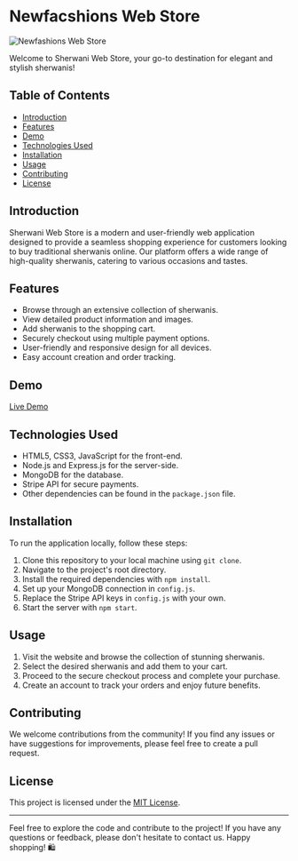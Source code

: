 # Newfacshions Web Store

![Newfashions Web Store]()

Welcome to Sherwani Web Store, your go-to destination for elegant and stylish sherwanis! 

## Table of Contents
- [Introduction](#introduction)
- [Features](#features)
- [Demo](#demo)
- [Technologies Used](#technologies-used)
- [Installation](#installation)
- [Usage](#usage)
- [Contributing](#contributing)
- [License](#license)

## Introduction
Sherwani Web Store is a modern and user-friendly web application designed to provide a seamless shopping experience for customers looking to buy traditional sherwanis online. Our platform offers a wide range of high-quality sherwanis, catering to various occasions and tastes.

## Features
- Browse through an extensive collection of sherwanis.
- View detailed product information and images.
- Add sherwanis to the shopping cart.
- Securely checkout using multiple payment options.
- User-friendly and responsive design for all devices.
- Easy account creation and order tracking.

## Demo
[Live Demo](insert_live_demo_url_here)

## Technologies Used
- HTML5, CSS3, JavaScript for the front-end.
- Node.js and Express.js for the server-side.
- MongoDB for the database.
- Stripe API for secure payments.
- Other dependencies can be found in the `package.json` file.

## Installation
To run the application locally, follow these steps:
1. Clone this repository to your local machine using `git clone`.
2. Navigate to the project's root directory.
3. Install the required dependencies with `npm install`.
4. Set up your MongoDB connection in `config.js`.
5. Replace the Stripe API keys in `config.js` with your own.
6. Start the server with `npm start`.

## Usage
1. Visit the website and browse the collection of stunning sherwanis.
2. Select the desired sherwanis and add them to your cart.
3. Proceed to the secure checkout process and complete your purchase.
4. Create an account to track your orders and enjoy future benefits.

## Contributing
We welcome contributions from the community! If you find any issues or have suggestions for improvements, please feel free to create a pull request.

## License
This project is licensed under the [MIT License](LICENSE).

---
Feel free to explore the code and contribute to the project! If you have any questions or feedback, please don't hesitate to contact us. Happy shopping! 🛍️
